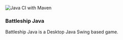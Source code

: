 ![Java CI with Maven](https://github.com/petruki/battleship-java/workflows/Java%20CI%20with%20Maven/badge.svg)

### Battleship Java

Battleship Java is a Desktop Java Swing based game.